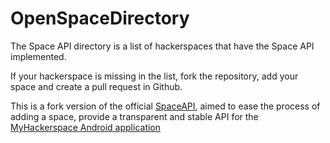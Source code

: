 OpenSpaceDirectory
==================

The Space API directory is a list of hackerspaces that have the Space API
implemented.

If your hackerspace is missing in the list, fork the repository,
add your space and create a pull request in Github.

This is a fork version of the official [SpaceAPI](http://spaceapi.net),
aimed to ease the process of adding a space, provide a transparent and stable
API for the [MyHackerspace Android application](https://github.com/fixme-lausanne/MyHackerspace)

